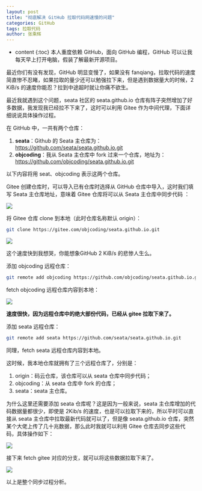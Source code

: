 ```yaml
---
layout: post
title: "彻底解决 GitHub 拉取代码网速慢的问题"
categories: GitHub
tags: 拉取代码
author: 张乘辉
---
```


* content
{:toc}
本人重度依赖 GitHub，面向 GitHub 编程，GitHub 可以让我每天早上打开电脑，假装了解最新开源项目。

最近你们有没有发现，GitHub 明显变慢了，如果没有 fanqiang，拉取代码的速度简直惨不忍睹，如果拉取的量少还可以勉强拉下来，但是遇到数据量大的时候，2 KiB/s 的速度你能忍？拉到中途超时就让你痛不欲生。

最近我就遇到这个问题，seata 社区的 seata.github.io 仓库有阵子突然增加了好多数据，我发现我已经拉不下来了，这时可以利用 Gitee 作为中间代理，下面详细说说具体操作过程。









在 GitHub 中，一共有两个仓库：

1. **seata**：Github 的 Seata 主仓库为：https://github.com/seata/seata.github.io.git
2. **objcoding**：我从 Seata 主仓库中 fork 过来一个仓库，地址为：https://github.com/objcoding/seata.github.io.git

以下内容将用 seat、objcoding 表示这两个仓库。



Gitee 创建仓库时，可以导入已有仓库时选择从 GitHub 仓库中导入，这时我们填写 Seata 主仓库地址，意味着 Gitee 仓库将可以从 Seata 主仓库中同步代码 ：

![](https://gitee.com/objcoding/md-picture/raw/master/img/20200115202001.png)

将 Gitee 仓库 clone 到本地（此时仓库名称默认 origin）：

```bash
git clone https://gitee.com/objcoding/seata.github.io.git
```

![](https://gitee.com/objcoding/md-picture/raw/master/img/20200115204049.png)

这个速度快到我想哭，你能想象GitHub 2 KiB/s 的悲惨人生么。

添加 objcoding 远程仓库：

```bash
git remote add objcoding https://github.com/objcoding/seata.github.io.git
```

fetch objcoding 远程仓库内容到本地：

![](https://gitee.com/objcoding/md-picture/raw/master/img/20200115204257.png)

**速度很快，因为远程仓库中的绝大部份代码，已经从 gitee 拉取下来了。**

添加 seata 远程仓库：

```bash
git remote add seata https://github.com/seata/seata.github.io.git
```

同理，fetch seata 远程仓库内容到本地。

这时候，我本地仓库就拥有了三个远程仓库了，分别是：

1. origin：码云仓库，该仓库可以从 seata 仓库中同步代码；
2. objcoding：从 seata 仓库中 fork 的仓库；
3. seata：seata 主仓库。

为什么这里还需要添加 seata 仓库呢？这是因为一般来说，seata 主仓库增加的代码数据量都很少，即使是 2Kib/s 的速度，也是可以拉取下来的，所以平时可以直接从 seata 主仓库中拉取最新代码就可以了，但是像 seata.github.io 仓库，突然某个大佬上传了几十兆数据，那么此时我就可以利用 Gitee 仓库去同步这些代码，具体操作如下：

![](https://gitee.com/objcoding/md-picture/raw/master/img/20200115202542.png)

接下来 fetch gitee 对应的分支，就可以将这些数据拉取下来了。

![](https://gitee.com/objcoding/md-picture/raw/master/img/20200115214037.png)

以上是整个同步过程分析。

